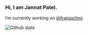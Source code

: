 ### Hi, I am Jannat Patel.

 I’m currently working on [@frappe/lms](https://github.com/frappe/lms)

![Github stats](https://github-readme-stats.vercel.app/api?username=pateljannat&hide=stars&theme=github_dark)
